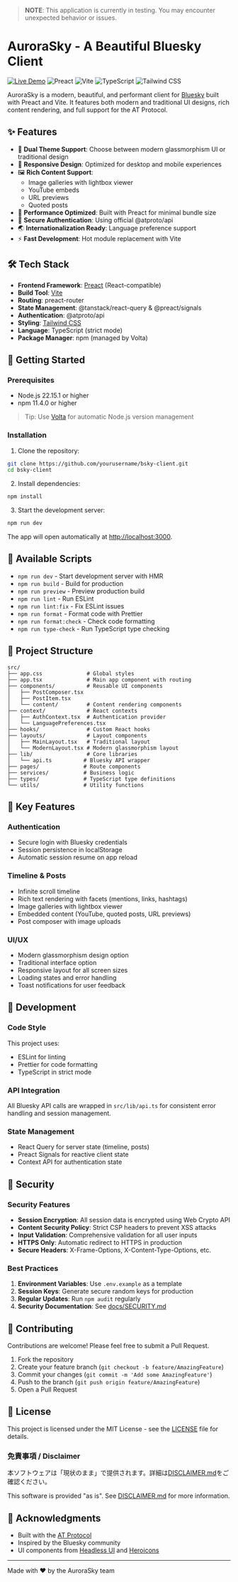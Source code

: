 > **NOTE**: This application is currently in testing. You may encounter unexpected behavior or issues.

# AuroraSky - A Beautiful Bluesky Client

[![Live Demo](https://img.shields.io/badge/Live%20Demo-aurora.izumiz.dev-1185fe)](https://aurora.izumiz.dev)
![Preact](https://img.shields.io/badge/Preact-10.x-673ab8)
![Vite](https://img.shields.io/badge/Vite-6.x-646cff)
![TypeScript](https://img.shields.io/badge/TypeScript-5.x-3178c6)
![Tailwind CSS](https://img.shields.io/badge/Tailwind%20CSS-4.x-06b6d4)

AuroraSky is a modern, beautiful, and performant client for [Bluesky](https://bsky.social) built with Preact and Vite. It features both modern and traditional UI designs, rich content rendering, and full support for the AT Protocol.

## ✨ Features

- 🎨 **Dual Theme Support**: Choose between modern glassmorphism UI or traditional design
- 📱 **Responsive Design**: Optimized for desktop and mobile experiences
- 🖼️ **Rich Content Support**: 
  - Image galleries with lightbox viewer
  - YouTube embeds
  - URL previews
  - Quoted posts
- 🚀 **Performance Optimized**: Built with Preact for minimal bundle size
- 🔐 **Secure Authentication**: Using official @atproto/api
- 🌏 **Internationalization Ready**: Language preference support
- ⚡ **Fast Development**: Hot module replacement with Vite

## 🛠️ Tech Stack

- **Frontend Framework**: [Preact](https://preactjs.com/) (React-compatible)
- **Build Tool**: [Vite](https://vitejs.dev/)
- **Routing**: preact-router
- **State Management**: @tanstack/react-query & @preact/signals
- **Authentication**: @atproto/api
- **Styling**: [Tailwind CSS](https://tailwindcss.com/)
- **Language**: TypeScript (strict mode)
- **Package Manager**: npm (managed by Volta)

## 🚀 Getting Started

### Prerequisites

- Node.js 22.15.1 or higher
- npm 11.4.0 or higher

> Tip: Use [Volta](https://volta.sh/) for automatic Node.js version management

### Installation

1. Clone the repository:
```bash
git clone https://github.com/yourusername/bsky-client.git
cd bsky-client
```

2. Install dependencies:
```bash
npm install
```

3. Start the development server:
```bash
npm run dev
```

The app will open automatically at [http://localhost:3000](http://localhost:3000).

## 📝 Available Scripts

- `npm run dev` - Start development server with HMR
- `npm run build` - Build for production
- `npm run preview` - Preview production build
- `npm run lint` - Run ESLint
- `npm run lint:fix` - Fix ESLint issues
- `npm run format` - Format code with Prettier
- `npm run format:check` - Check code formatting
- `npm run type-check` - Run TypeScript type checking

## 📁 Project Structure

```
src/
├── app.css              # Global styles
├── app.tsx              # Main app component with routing
├── components/          # Reusable UI components
│   ├── PostComposer.tsx
│   ├── PostItem.tsx
│   └── content/         # Content rendering components
├── context/             # React contexts
│   ├── AuthContext.tsx  # Authentication provider
│   └── LanguagePreferences.tsx
├── hooks/               # Custom React hooks
├── layouts/             # Layout components
│   ├── MainLayout.tsx   # Traditional layout
│   └── ModernLayout.tsx # Modern glassmorphism layout
├── lib/                 # Core libraries
│   └── api.ts          # Bluesky API wrapper
├── pages/              # Route components
├── services/           # Business logic
├── types/              # TypeScript type definitions
└── utils/              # Utility functions
```

## 🔑 Key Features

### Authentication
- Secure login with Bluesky credentials
- Session persistence in localStorage
- Automatic session resume on app reload

### Timeline & Posts
- Infinite scroll timeline
- Rich text rendering with facets (mentions, links, hashtags)
- Image galleries with lightbox viewer
- Embedded content (YouTube, quoted posts, URL previews)
- Post composer with image uploads

### UI/UX
- Modern glassmorphism design option
- Traditional interface option
- Responsive layout for all screen sizes
- Loading states and error handling
- Toast notifications for user feedback

## 🔧 Development

### Code Style

This project uses:
- ESLint for linting
- Prettier for code formatting
- TypeScript in strict mode

### API Integration

All Bluesky API calls are wrapped in `src/lib/api.ts` for consistent error handling and session management.

### State Management

- React Query for server state (timeline, posts)
- Preact Signals for reactive client state
- Context API for authentication state

## 🔐 Security

### Security Features

- **Session Encryption**: All session data is encrypted using Web Crypto API
- **Content Security Policy**: Strict CSP headers to prevent XSS attacks
- **Input Validation**: Comprehensive validation for all user inputs
- **HTTPS Only**: Automatic redirect to HTTPS in production
- **Secure Headers**: X-Frame-Options, X-Content-Type-Options, etc.

### Best Practices

1. **Environment Variables**: Use `.env.example` as a template
2. **Session Keys**: Generate secure random keys for production
3. **Regular Updates**: Run `npm audit` regularly
4. **Security Documentation**: See [docs/SECURITY.md](docs/SECURITY.md)

## 🤝 Contributing

Contributions are welcome! Please feel free to submit a Pull Request.

1. Fork the repository
2. Create your feature branch (`git checkout -b feature/AmazingFeature`)
3. Commit your changes (`git commit -m 'Add some AmazingFeature'`)
4. Push to the branch (`git push origin feature/AmazingFeature`)
5. Open a Pull Request

## 📄 License

This project is licensed under the MIT License - see the [LICENSE](LICENSE) file for details.

### 免責事項 / Disclaimer

本ソフトウェアは「現状のまま」で提供されます。詳細は[DISCLAIMER.md](DISCLAIMER.md)をご確認ください。

This software is provided "as is". See [DISCLAIMER.md](DISCLAIMER.md) for more information.

## 🙏 Acknowledgments

- Built with the [AT Protocol](https://atproto.com/)
- Inspired by the Bluesky community
- UI components from [Headless UI](https://headlessui.com/) and [Heroicons](https://heroicons.com/)

---

Made with ❤️ by the AuroraSky team